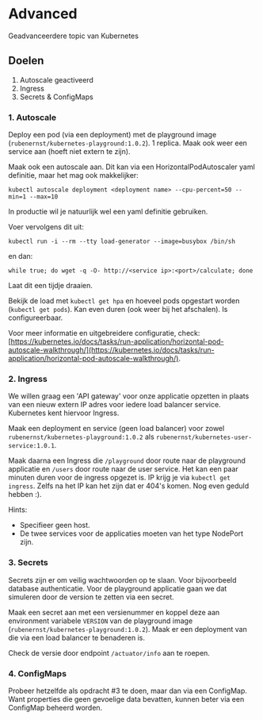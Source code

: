 
# Advanced
Geadvanceerdere topic van Kubernetes

## Doelen
1. Autoscale geactiveerd
2. Ingress
3. Secrets & ConfigMaps

### 1. Autoscale
Deploy een pod (via een deployment) met de playground image (`rubenernst/kubernetes-playground:1.0.2`). 1 replica. Maak ook weer een service aan (hoeft niet extern te zijn).

Maak ook een autoscale aan. Dit kan via een HorizontalPodAutoscaler yaml definitie, maar het mag ook makkelijker: 

`kubectl autoscale deployment <deployment name> --cpu-percent=50 --min=1 --max=10`

In productie wil je natuurlijk wel een yaml definitie gebruiken.

Voer vervolgens dit uit:

`kubectl run -i --rm --tty load-generator --image=busybox /bin/sh`

en dan:

`while true; do wget -q -O- http://<service ip>:<port>/calculate; done`

Laat dit een tijdje draaien.

Bekijk de load met `kubectl get hpa` en hoeveel pods opgestart worden (`kubectl get pods`). Kan even duren (ook weer bij het afschalen). Is configureerbaar.

Voor meer informatie en uitgebreidere configuratie, check: [https://kubernetes.io/docs/tasks/run-application/horizontal-pod-autoscale-walkthrough/](https://kubernetes.io/docs/tasks/run-application/horizontal-pod-autoscale-walkthrough/).

### 2. Ingress
We willen graag een 'API gateway' voor onze applicatie opzetten in plaats van een nieuw extern IP adres voor iedere load balancer service. Kubernetes kent hiervoor Ingress.

Maak een deployment en service (geen load balancer) voor zowel `rubenernst/kubernetes-playground:1.0.2` als `rubenernst/kubernetes-user-service:1.0.1`.

Maak daarna een Ingress die `/playground` door route naar de playground applicatie en `/users` door route naar de user service. Het kan een paar minuten duren voor de ingress opgezet is. IP krijg je via `kubectl get ingress`. Zelfs na het IP kan het zijn dat er 404's komen. Nog even geduld hebben :). 

Hints:
 - Specifieer geen host.
 - De twee services voor de applicaties moeten van het type NodePort zijn.
 
 ### 3. Secrets
 Secrets zijn er om veilig wachtwoorden op te slaan. Voor bijvoorbeeld database authenticatie. 
 Voor de playground applicatie gaan we dat simuleren door de version te zetten via een secret.
 
 Maak een secret aan met een versienummer en koppel deze aan environment variabele `VERSION` van de playground image (`rubenernst/kubernetes-playground:1.0.2`). Maak er een deployment van die via een load balancer te benaderen is. 
 
 Check de versie door endpoint `/actuator/info` aan te roepen.
 
 ### 4. ConfigMaps
 Probeer hetzelfde als opdracht #3 te doen, maar dan via een ConfigMap. Want properties die geen gevoelige data bevatten, kunnen beter via een ConfigMap beheerd worden.
 
 

